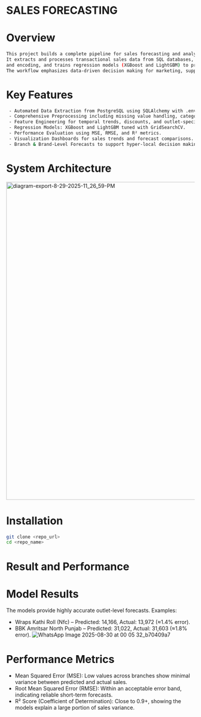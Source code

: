 # SALES FORECASTING 
# Overview
```bash
This project builds a complete pipeline for sales forecasting and analysis using advanced machine learning models.
It extracts and processes transactional sales data from SQL databases, applies feature engineering
and encoding, and trains regression models (XGBoost and LightGBM) to predict future sales.
The workflow emphasizes data-driven decision making for marketing, supply chain optimization, and discount strategies.
```
# Key Features 
``` bash
 - Automated Data Extraction from PostgreSQL using SQLAlchemy with .env for credentials.
 - Comprehensive Preprocessing including missing value handling, categorical encoding, and scaling.
 - Feature Engineering for temporal trends, discounts, and outlet-specific performance.
 - Regression Models: XGBoost and LightGBM tuned with GridSearchCV.
 - Performance Evaluation using MSE, RMSE, and R² metrics.
 - Visualization Dashboards for sales trends and forecast comparisons.
 - Branch & Brand-Level Forecasts to support hyper-local decision making.
```
# System Architecture 

<img width="1375" height="847" alt="diagram-export-8-29-2025-11_26_59-PM" src="https://github.com/user-attachments/assets/e00222b7-df40-4a63-9c1d-e430c27236c2" />

# Installation 
```bash
git clone <repo_url>
cd <repo_name>
```

# Result and Performance 
# Model Results 
The models provide highly accurate outlet-level forecasts.
Examples:
 - Wraps Kathi Roll (Nfc) – Predicted: 14,166, Actual: 13,972 (≈1.4% error).
 - BBK Amritsar North Punjab – Predicted: 31,022, Actual: 31,603 (≈1.8% error).
![WhatsApp Image 2025-08-30 at 00 05 32_b70409a7](https://github.com/user-attachments/assets/02cf33d8-1242-4fb9-abff-fe672de35d2e)

# Performance Metrics 
 - Mean Squared Error (MSE): Low values across branches show minimal variance between predicted and actual sales.
 - Root Mean Squared Error (RMSE): Within an acceptable error band, indicating reliable short-term forecasts.
 - R² Score (Coefficient of Determination): Close to 0.9+, showing the models explain a large portion of sales variance.



